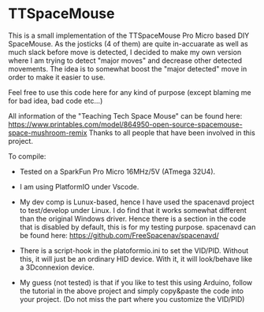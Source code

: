 # TTSpaceMouse

This is a small implementation of the TTSpaceMouse Pro Micro based DIY SpaceMouse.
As the josticks (4 of them) are quite in-accuarate as well as much slack before move is detected, I 
decided to make my own version where I am trying to detect "major moves" and decrease other detected
movements. The idea is to somewhat boost the "major detected" move in order to make it easier to use.

Feel free to use this code here for any kind of purpose (except blaming me for bad idea, bad code etc...)

All information of the "Teaching Tech Space Mouse" can be found here: https://www.printables.com/model/864950-open-source-spacemouse-space-mushroom-remix
Thanks to all people that have been involved in this project.

To compile:
- Tested on a SparkFun Pro Micro 16MHz/5V (ATmega 32U4).
- I am using PlatformIO under Vscode.
- My dev comp is Lunux-based, hence I have used the spacenavd project to test/develop under Linux. I do find that it works somewhat different
than the original Windows driver. Hence there is a section in the code that is disabled by default, this is for my testing purpose.
spacenavd can be found here: https://github.com/FreeSpacenav/spacenavd/

- There is a script-hook in the platoformio.ini to set the VID/PID. Without this, it will just be an ordinary HID device. With it, it will
look/behave like a 3Dconnexion device.

- My guess (not tested) is that if you like to test this using Arduino, follow the tutorial in the above project and simply copy&paste the
code into your project. (Do not miss the part where you customize the VID/PID)
